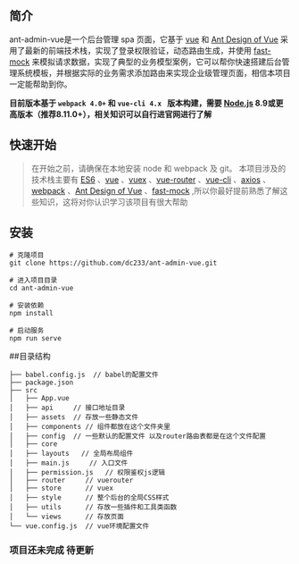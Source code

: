 

## 简介
ant-admin-vue是一个后台管理 spa 页面，它基于 [vue](https://github.com/vuejs/vue) 和 [Ant Design of Vue](https://www.antdv.com/docs/vue/introduce-cn/) 采用了最新的前端技术栈，实现了登录权限验证，动态路由生成，并使用 [fast-mock](https://www.fastmock.site/#/) 来模拟请求数据，实现了典型的业务模型案例，它可以帮你快速搭建后台管理系统模板，并根据实际的业务需求添加路由来实现企业级管理页面，相信本项目一定能帮助到你。

**目前版本基于  `webpack 4.0+` 和 `vue-cli 4.x ` 版本构建，需要 [Node.js](https://nodejs.org/) 8.9或更高版本（推荐8.11.0+），相关知识可以自行进官网进行了解**       
## 快速开始    
> 在开始之前，请确保在本地安装 node 和 webpack 及 git。 本项目涉及的技术栈主要有 [ES6](http://es6.ruanyifeng.com/) 、[vue](https://cn.vuejs.org/) 、[vuex](https://vuex.vuejs.org/zh/) 、[vue-router](https://router.vuejs.org/zh/) 、[vue-cli](https://cli.vuejs.org/zh/guide/) 、[axios](http://www.axios-js.com/) 、[webpack](https://www.webpackjs.com/) 、[Ant Design of Vue](https://www.antdv.com/docs/vue/introduce-cn/) 、[fast-mock](https://www.fastmock.site/#/) ,所以你最好提前熟悉了解这些知识，这将对你认识学习该项目有很大帮助

## 安装
```
# 克隆项目
git clone https://github.com/dc233/ant-admin-vue.git

# 进入项目目录
cd ant-admin-vue

# 安装依赖
npm install

# 启动服务
npm run serve
```

##目录结构
```
├── babel.config.js  // babel的配置文件
├── package.json
├── src
│   ├── App.vue
│   ├── api     // 接口地址目录
│   ├── assets  // 存放一些静态文件
│   ├── components // 组件都放在这个文件夹里
│   ├── config  // 一些默认的配置文件 以及router路由表都是在这个文件配置
│   ├── core    
│   ├── layouts   // 全局布局组件
│   ├── main.js     // 入口文件
│   ├── permission.js   // 权限鉴权js逻辑
│   ├── router     // vuerouter
│   ├── store      // vuex 
│   ├── style      // 整个后台的全局CSS样式
│   ├── utils      // 存放一些插件和工具类函数
│   └── views      // 存放页面
└── vue.config.js  // vue环境配置文件
```

### 项目还未完成 待更新
